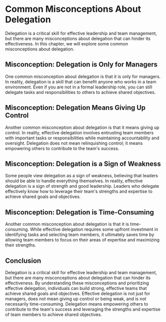 Common Misconceptions About Delegation
===============================================================

Delegation is a critical skill for effective leadership and team management, but there are many misconceptions about delegation that can hinder its effectiveness. In this chapter, we will explore some common misconceptions about delegation.

Misconception: Delegation is Only for Managers
----------------------------------------------

One common misconception about delegation is that it is only for managers. In reality, delegation is a skill that can benefit anyone who works in a team environment. Even if you are not in a formal leadership role, you can still delegate tasks and responsibilities to others to achieve shared objectives.

Misconception: Delegation Means Giving Up Control
-------------------------------------------------

Another common misconception about delegation is that it means giving up control. In reality, effective delegation involves entrusting team members with important tasks or responsibilities while maintaining accountability and oversight. Delegation does not mean relinquishing control; it means empowering others to contribute to the team's success.

Misconception: Delegation is a Sign of Weakness
-----------------------------------------------

Some people view delegation as a sign of weakness, believing that leaders should be able to handle everything themselves. In reality, effective delegation is a sign of strength and good leadership. Leaders who delegate effectively know how to leverage their team's strengths and expertise to achieve shared goals and objectives.

Misconception: Delegation is Time-Consuming
-------------------------------------------

Another common misconception about delegation is that it is time-consuming. While effective delegation requires some upfront investment in identifying tasks and selecting team members, it ultimately saves time by allowing team members to focus on their areas of expertise and maximizing their strengths.

Conclusion
----------

Delegation is a critical skill for effective leadership and team management, but there are many misconceptions about delegation that can hinder its effectiveness. By understanding these misconceptions and prioritizing effective delegation, individuals can build strong, effective teams that achieve shared goals and objectives. Effective delegation is not just for managers, does not mean giving up control or being weak, and is not necessarily time-consuming. Delegation means empowering others to contribute to the team's success and leveraging the strengths and expertise of team members to achieve shared objectives.
